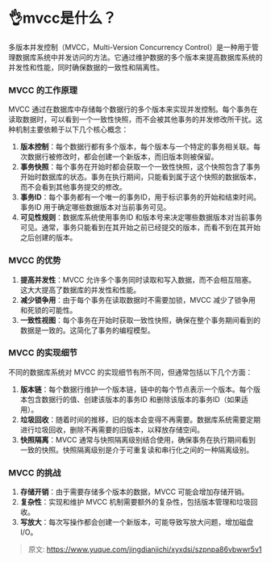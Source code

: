# 👌mvcc是什么？

多版本并发控制（MVCC，Multi-Version Concurrency Control）是一种用于管理数据库系统中并发访问的方法。它通过维护数据的多个版本来提高数据库系统的并发性和性能，同时确保数据的一致性和隔离性。

### MVCC 的工作原理
MVCC 通过在数据库中存储每个数据行的多个版本来实现并发控制。每个事务在读取数据时，可以看到一个一致性快照，而不会被其他事务的并发修改所干扰。这种机制主要依赖于以下几个核心概念：

1. **版本控制**：每个数据行都有多个版本，每个版本与一个特定的事务相关联。每次数据行被修改时，都会创建一个新版本，而旧版本则被保留。
2. **事务快照**：每个事务在开始时都会获取一个一致性快照，这个快照包含了事务开始时数据库的状态。事务在执行期间，只能看到属于这个快照的数据版本，而不会看到其他事务提交的修改。
3. **事务ID**：每个事务都有一个唯一的事务ID，用于标识事务的开始和结束时间。事务ID 用于确定哪些数据版本对当前事务可见。
4. **可见性规则**：数据库系统使用事务ID 和版本号来决定哪些数据版本对当前事务可见。通常，事务只能看到在其开始之前已经提交的版本，而看不到在其开始之后创建的版本。

### MVCC 的优势
1. **提高并发性**：MVCC 允许多个事务同时读取和写入数据，而不会相互阻塞。这大大提高了数据库的并发性和性能。
2. **减少锁争用**：由于每个事务在读取数据时不需要加锁，MVCC 减少了锁争用和死锁的可能性。
3. **一致性视图**：每个事务在开始时获取一致性快照，确保在整个事务期间看到的数据是一致的。这简化了事务的编程模型。

### MVCC 的实现细节
不同的数据库系统对 MVCC 的实现细节有所不同，但通常包括以下几个方面：

1. **版本链**：每个数据行维护一个版本链，链中的每个节点表示一个版本。每个版本包含数据行的值、创建该版本的事务ID 和删除该版本的事务ID（如果适用）。
2. **垃圾回收**：随着时间的推移，旧的版本会变得不再需要。数据库系统需要定期进行垃圾回收，删除不再需要的旧版本，以释放存储空间。
3. **快照隔离**：MVCC 通常与快照隔离级别结合使用，确保事务在执行期间看到一致的快照。快照隔离级别是介于可重复读和串行化之间的一种隔离级别。

### MVCC 的挑战
1. **存储开销**：由于需要存储多个版本的数据，MVCC 可能会增加存储开销。
2. **复杂性**：实现和维护 MVCC 机制需要额外的复杂性，包括版本管理和垃圾回收。
3. **写放大**：每次写操作都会创建一个新版本，可能导致写放大问题，增加磁盘 I/O。



> 原文: <https://www.yuque.com/jingdianjichi/xyxdsi/szpnpa86vbwwr5v1>